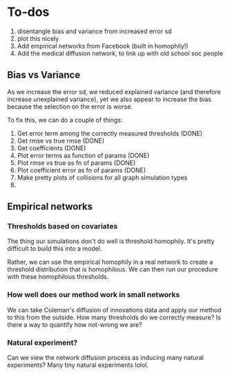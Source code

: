 # To-dos
1. disentangle bias and variance from increased error sd
2. plot this nicely
3. Add empirical networks from Facebook (built in homophily!)
4. Add the medical diffusion network, to link up with old school soc people

## Bias vs Variance
As we increase the error sd, we reduced explained variance (and therefore increase unexplained variance), yet we also appear to increase the bias because the selection on the error is worse.

To fix this, we can do a couple of things:
1. Get error term among the correctly measured thresholds (DONE)
2. Get rmse vs true rmse (DONE)
3. Get coefficients (DONE)
4. Plot error terms as function of params (DONE)
5. Plot rmse vs true as fn of params (DONE)
6. Plot coefficient error as fn of params (DONE)
7. Make pretty plots of collisions for all graph simulation types
8. 

## Empirical networks

### Thresholds based on covariates

The thing our simulations don't do well is threshold homophily. It's pretty difficult to build this into a model.

Rather, we can use the empirical homophily in a real network to create a threshold distribution that is homophilous. We can then run our procedure with these homophilous thresholds.

### How well does our method work in small networks

We can take Coleman's diffusion of innovations data and apply our method to this from the outside. How many thresholds do we correctly measure? Is there a way to quantify how not-wrong we are?

### Natural experiment?

Can we view the network diffusion process as inducing many natural experiments? Many tiny natural experiments lolol.
